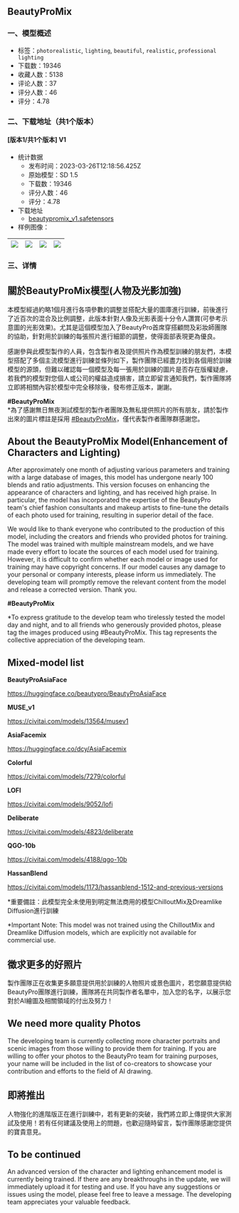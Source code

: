 ## BeautyProMix
### 一、模型概述

- 标签：`photorealistic`, `lighting`, `beautiful`, `realistic`, `professional lighting`
- 下载数：19346
- 收藏人数：5138
- 评论人数：37
- 评分人数：46
- 评分：4.78

### 二、下载地址（共1个版本）

#### [版本1/共1个版本] V1

- 统计数据
  - 发布时间：2023-03-26T12:18:56.425Z
  - 原始模型：SD 1.5
  - 下载数：19346
  - 评分人数：46
  - 评分：4.78
- 下载地址
  - [beautypromix_v1.safetensors](https://civitai.com/api/download/models/19597)
- 样例图像：

| <img src="https://image.civitai.com/xG1nkqKTMzGDvpLrqFT7WA/03942658-1c00-41f9-2ef8-3d18d259a900/width=450/213367.jpeg" /> | <img src="https://image.civitai.com/xG1nkqKTMzGDvpLrqFT7WA/4a2b03cf-17d5-4089-33b2-b068bd8c9100/width=450/419781.jpeg" /> | <img src="https://image.civitai.com/xG1nkqKTMzGDvpLrqFT7WA/aed5ba16-36b3-463c-2aac-95a0c60f9a00/width=450/333880.jpeg" /> | <img src="https://image.civitai.com/xG1nkqKTMzGDvpLrqFT7WA/6d918eec-bb99-4cd2-20ad-d02309781c00/width=450/206082.jpeg" /> |
| ---- | ---- | ---- | ---- |


### 三、详情
<h2><strong>關於BeautyProMix模型(人物及光影加強)</strong></h2><p>本模型經過約略1個月進行各項參數的調整並搭配大量的圖庫進行訓練，前後進行了近百次的混合及比例調整，此版本針對人像及光影表面十分令人讚賞(可參考示意圖的光影效果)。尤其是這個模型加入了BeautyPro首席穿搭顧問及彩妝師團隊的協助，針對用於訓練的每張照片進行細節的調整，使得面部表現更為優良。</p><p></p><p>感謝參與此模型製作的人員，包含製作者及提供照片作為模型訓練的朋友們，本模型搭配了多個主流模型進行訓練並條列如下，製作團隊已經盡力找到各個用於訓練模型的源頭，但難以確認每一個模型及每一張用於訓練的圖片是否存在版權疑慮，若我們的模型對您個人或公司的權益造成損害，請立即留言通知我們，製作團隊將立即將相關內容於模型中完全移除後，發布修正版本，謝謝。</p><p></p><p><strong>#BeautyProMix</strong><br />*為了感謝無日無夜測試模型的製作者團隊及無私提供照片的所有朋友，請於製作出來的圖片標註是採用 <u>#BeautyProMix</u>，僅代表製作者團隊群感謝您。</p><p></p><h2>About the BeautyProMix Model(Enhancement of Characters and Lighting)</h2><p>After approximately one month of adjusting various parameters and training with a large database of images, this model has undergone nearly 100 blends and ratio adjustments. This version focuses on enhancing the appearance of characters and lighting, and has received high praise. In particular, the model has incorporated the expertise of the BeautyPro team's chief fashion consultants and makeup artists to fine-tune the details of each photo used for training, resulting in superior detail of the face.</p><p>We would like to thank everyone who contributed to the production of this model, including the creators and friends who provided photos for training. The model was trained with multiple mainstream models, and we have made every effort to locate the sources of each model used for training. However, it is difficult to confirm whether each model or image used for training may have copyright concerns. If our model causes any damage to your personal or company interests, please inform us immediately. The developing team will promptly remove the relevant content from the model and release a corrected version. Thank you.</p><p></p><p><strong>#BeautyProMix</strong></p><p>*To express gratitude to the develop team who tirelessly tested the model day and night, and to all friends who generously provided photos, please tag the images produced using #BeautyProMix. This tag represents the collective appreciation of the developing team.</p><p></p><h2><strong>Mixed-model list</strong></h2><p><strong>BeautyProAsiaFace</strong></p><p><a target="_blank" rel="ugc" href="https://huggingface.co/beautypro/BeautyProAsiaFace">https://huggingface.co/beautypro/BeautyProAsiaFace</a></p><p><strong>MUSE_v1</strong></p><p><a target="_blank" rel="ugc" href="https://civitai.com/models/13564/musev1">https://civitai.com/models/13564/musev1</a></p><p><strong>AsiaFacemix</strong></p><p><a target="_blank" rel="ugc" href="https://huggingface.co/dcy/AsiaFacemix">https://huggingface.co/dcy/AsiaFacemix</a></p><p><strong>Colorful</strong></p><p><a target="_blank" rel="ugc" href="https://civitai.com/models/7279/colorful">https://civitai.com/models/7279/colorful</a></p><p><strong>LOFI</strong></p><p><a target="_blank" rel="ugc" href="https://civitai.com/models/9052/lofi">https://civitai.com/models/9052/lofi</a></p><p><strong>Deliberate</strong></p><p><a target="_blank" rel="ugc" href="https://civitai.com/models/4823/deliberate">https://civitai.com/models/4823/deliberate</a></p><p><strong>QGO-10b</strong></p><p><a target="_blank" rel="ugc" href="https://civitai.com/models/4188/qgo-10b">https://civitai.com/models/4188/qgo-10b</a></p><p><strong>HassanBlend</strong></p><p><a target="_blank" rel="ugc" href="https://civitai.com/models/1173/hassanblend-1512-and-previous-versions">https://civitai.com/models/1173/hassanblend-1512-and-previous-versions</a></p><p></p><p>*重要備註：此模型完全未使用到明定無法商用的模型ChilloutMix及Dreamlike Diffusion進行訓練</p><p>*Important Note: This model was not trained using the ChilloutMix and Dreamlike Diffusion models, which are explicitly not available for commercial use.</p><p></p><h2>徵求更多的好照片</h2><p>製作團隊正在收集更多願意提供用於訓練的人物照片或景色圖片，若您願意提供給BeautyPro團隊進行訓練，團隊將在共同製作者名單中，加入您的名字，以展示您對於AI繪圖及相關領域的付出及努力！</p><p></p><h2>We need more quality Photos</h2><p>The developing team is currently collecting more character portraits and scenic images from those willing to provide them for training. If you are willing to offer your photos to the BeautyPro team for training purposes, your name will be included in the list of co-creators to showcase your contribution and efforts to the field of AI drawing.</p><p></p><h2>即將推出</h2><p>人物強化的進階版正在進行訓練中，若有更新的突破，我們將立即上傳提供大家測試及使用！若有任何建議及使用上的問題，也歡迎隨時留言，製作團隊感謝您提供的寶貴意見。</p><p></p><h2>To be continued</h2><p>An advanced version of the character and lighting enhancement model is currently being trained. If there are any breakthroughs in the update, we will immediately upload it for testing and use. If you have any suggestions or issues using the model, please feel free to leave a message. The developing team appreciates your valuable feedback.</p><h2></h2><p></p><p></p>